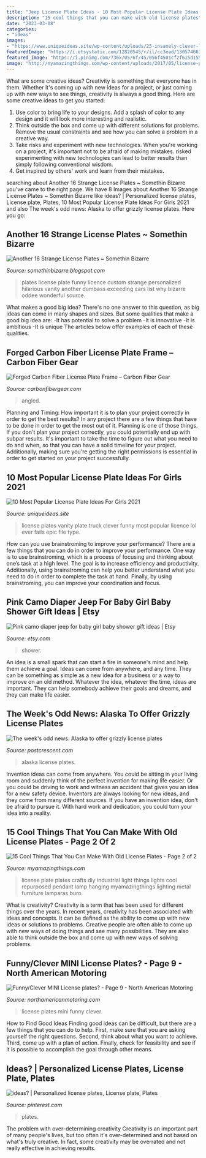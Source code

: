 ```yaml
---
title: "Jeep License Plate Ideas - 10 Most Popular License Plate Ideas For Girls 2021"
description: "15 cool things that you can make with old license plates"
date: "2023-03-08"
categories:
- "ideas"
images:
- "https://www.uniqueideas.site/wp-content/uploads/25-insanely-clever-license-plates-you-wish-youd-thought-of-complex-1.jpg"
featuredImage: "https://i.etsystatic.com/12820545/r/il/cc3ead/1305746619/il_794xN.1305746619_tfmb.jpg"
featured_image: "https://i.pinimg.com/736x/05/6f/45/056f4501cf2f615d155ca3bdda6a427e--license-plates-idea.jpg"
image: "http://myamazingthings.com/wp-content/uploads/2017/05/license-plate-diy-6.jpg"
---
```



What are some creative ideas?
Creativity is something that everyone has in them. Whether it's coming up with new ideas for a project, or just coming up with new ways to see things, creativity is always a good thing. Here are some creative ideas to get you started: 
1) Use color to bring life to your designs. Add a splash of color to any design and it will look more interesting and realistic. 
2) Think outside the box and come up with different solutions for problems. Remove the usual constraints and see how you can solve a problem in a creative way. 
3) Take risks and experiment with new technologies. When you're working on a project, it's important not to be afraid of making mistakes. risked experimenting with new technologies can lead to better results than simply following conventional wisdom. 
4) Get inspired by others' work and learn from their mistakes.

	

		
searching about Another 16 Strange License Plates ~ Somethin Bizarre you've came to the right page. We have 8 Images about Another 16 Strange License Plates ~ Somethin Bizarre like ideas? | Personalized license plates, License plate, Plates, 10 Most Popular License Plate Ideas For Girls 2021 and also The week&#039;s odd news: Alaska to offer grizzly license plates. Here you go:
		
    
## Another 16 Strange License Plates ~ Somethin Bizarre

<img loading=lazy src="http://4.bp.blogspot.com/_I9lJuLPsXSs/S-iItOvBJWI/AAAAAAAAMok/MfELHXYYZR0/s400/Another+16+Strange+License+Plates+2.jpg" onerror="this.onerror=null;this.src='https://tse3.mm.bing.net/th?id=OIP.N6i5y0oPK5ual7j5HiqAOgAAAA&amp;pid=15.1';" alt="Another 16 Strange License Plates ~ Somethin Bizarre">

_Source: somethinbizarre.blogspot.com_

>plates license plate funny licence custom strange personalized hilarious vanity another dumbass exceeding cars list why bizarre oddee wonderful source. 

	

What makes a good big idea?
There's no one answer to this question, as big ideas can come in many shapes and sizes. But some qualities that make a good big idea are: 
-It has potential to solve a problem
-It is innovative
-It is ambitious
-It is unique 
The articles below offer examples of each of these qualities.

    
## Forged Carbon Fiber License Plate Frame – Carbon Fiber Gear

<img loading=lazy src="http://cdn.shopify.com/s/files/1/1310/3673/products/3-forged-carbon-fiber-license-plate-frame_1800x1800.jpg?v=1595275439" onerror="this.onerror=null;this.src='https://tse4.mm.bing.net/th?id=OIP.1PZiwii34lHZX5s4LeKPFgHaFj&amp;pid=15.1';" alt="Forged Carbon Fiber License Plate Frame – Carbon Fiber Gear">

_Source: carbonfibergear.com_

>angled. 

	

Planning and Timing: How important it is to plan your project correctly in order to get the best results?
In any project there are a few things that have to be done in order to get the most out of it. Planning is one of those things. If you don't plan your project correctly, you could potentially end up with subpar results. It's important to take the time to figure out what you need to do and when, so that you can have a solid timeline for your project. Additionally, making sure you're getting the right permissions is essential in order to get started on your project successfully.

    
## 10 Most Popular License Plate Ideas For Girls 2021

<img loading=lazy src="https://www.uniqueideas.site/wp-content/uploads/25-insanely-clever-license-plates-you-wish-youd-thought-of-complex-1.jpg" onerror="this.onerror=null;this.src='https://tse2.mm.bing.net/th?id=OIP.LPXO2mTMUkRw8fUdS6V7xQHaEN&amp;pid=15.1';" alt="10 Most Popular License Plate Ideas For Girls 2021">

_Source: uniqueideas.site_

>license plates vanity plate truck clever funny most popular licence lol ever fails epic file type. 

	

How can you use brainstroming to improve your performance?
There are a few things that you can do in order to improve your performance. One way is to use brainstroming, which is a process of focusing and thinking about one’s task at a high level. The goal is to increase efficiency and productivity. Additionally, using brainstroming can help you better understand what you need to do in order to complete the task at hand. Finally, by using brainstroming, you can improve your coordination and focus.

    
## Pink Camo Diaper Jeep For Baby Girl Baby Shower Gift Ideas | Etsy

<img loading=lazy src="https://i.etsystatic.com/12820545/r/il/cc3ead/1305746619/il_794xN.1305746619_tfmb.jpg" onerror="this.onerror=null;this.src='https://tse3.mm.bing.net/th?id=OIP.7xzxbhtnhtcj7XNQKmaYGgHaJ4&amp;pid=15.1';" alt="Pink camo diaper jeep for baby girl baby shower gift ideas | Etsy">

_Source: etsy.com_

>shower. 

	

An idea is a small spark that can start a fire in someone's mind and help them achieve a goal. Ideas can come from anywhere, and any time. They can be something as simple as a new idea for a business or a way to improve on an old method. Whatever the idea, whatever the time, ideas are important. They can help somebody achieve their goals and dreams, and they can make life easier.

    
## The Week&#039;s Odd News: Alaska To Offer Grizzly License Plates

<img loading=lazy src="https://www.gannett-cdn.com/-mm-/f3d6f67606c09b94461394c9f576acdbd063a32d/c=24-0-677-369/local/-/media/2015/01/03/WIGroup/Appleton/635558904333055661-alaska.jpg?width=3200&amp;height=1680&amp;fit=crop" onerror="this.onerror=null;this.src='https://tse4.mm.bing.net/th?id=OIP.Zun4X3yjz67uHplt1Uw9WgHaD4&amp;pid=15.1';" alt="The week&#039;s odd news: Alaska to offer grizzly license plates">

_Source: postcrescent.com_

>alaska license plates. 

	

Invention ideas can come from anywhere. You could be sitting in your living room and suddenly think of the perfect invention for making life easier. Or you could be driving to work and witness an accident that gives you an idea for a new safety device. Inventors are always looking for new ideas, and they come from many different sources. If you have an invention idea, don't be afraid to pursue it. With hard work and dedication, you could turn your idea into a reality.

    
## 15 Cool Things That You Can Make With Old License Plates - Page 2 Of 2

<img loading=lazy src="http://myamazingthings.com/wp-content/uploads/2017/05/license-plate-diy-6.jpg" onerror="this.onerror=null;this.src='https://tse2.mm.bing.net/th?id=OIP.YJX9a3rbUEJ2ciRaNUgtMAHaGq&amp;pid=15.1';" alt="15 Cool Things That You Can Make With Old License Plates - Page 2 of 2">

_Source: myamazingthings.com_

>license plate plates crafts diy industrial light things lights cool repurposed pendant lamp hanging myamazingthings lighting metal furniture lamparas buro. 

	

What is creativity?
Creativity is a term that has been used for different things over the years. In recent years, creativity has been associated with ideas and concepts. It can be defined as the ability to come up with new ideas or solutions to problems. Creative people are often able to come up with new ways of doing things and see many possibilities. They are also able to think outside the box and come up with new ways of solving problems.

    
## Funny/Clever MINI License Plates? - Page 9 - North American Motoring

<img loading=lazy src="https://www.northamericanmotoring.com/forums/attachments/general-mini-talk/89865d1395790612-funny-clever-mini-license-plates-14-2.jpg" onerror="this.onerror=null;this.src='https://tse2.mm.bing.net/th?id=OIP.qjqsuxe1N9aOWMJN57SX5AHaLH&amp;pid=15.1';" alt="Funny/Clever MINI License plates? - Page 9 - North American Motoring">

_Source: northamericanmotoring.com_

>license plates mini funny clever. 

	

How to Find Good Ideas
Finding good ideas can be difficult, but there are a few things that you can do to help. First, make sure that you are asking yourself the right questions. Second, think about what you want to achieve. Third, come up with a plan of action. Finally, check for feasibility and see if it is possible to accomplish the goal through other means.

    
## Ideas? | Personalized License Plates, License Plate, Plates

<img loading=lazy src="https://i.pinimg.com/736x/05/6f/45/056f4501cf2f615d155ca3bdda6a427e--license-plates-idea.jpg" onerror="this.onerror=null;this.src='https://tse2.mm.bing.net/th?id=OIP.8kmAonvWNpDCMERu_7QcfQHaFj&amp;pid=15.1';" alt="ideas? | Personalized license plates, License plate, Plates">

_Source: pinterest.com_

>plates. 

	

The problem with over-determining creativity
Creativity is an important part of many people's lives, but too often it's over-determined and not based on what's truly creative. In fact, some creativity may be overrated and not really effective in achieving results.

